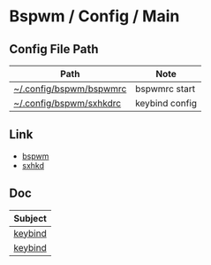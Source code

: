 
# Bspwm / Config / Main


## Config File Path

| Path | Note |
| --- | --- |
| [~/.config/bspwm/bspwmrc](https://github.com/samwhelp/note-about-bspwm/blob/gh-pages/_demo/config/bspwm-config/main/config/bspwm/bspwmrc) | bspwmrc start |
| [~/.config/bspwm/sxhkdrc](https://github.com/samwhelp/note-about-bspwm/blob/gh-pages/_demo/config/bspwm-config/main/config/bspwm/sxhkdrc) | keybind config |


## Link

* [bspwm](https://github.com/baskerville/bspwm)
* [sxhkd](https://github.com/baskerville/sxhkd)


## Doc

| Subject |
| --- |
| [keybind](spec-keybind.md) |
| [keybind](spec-mousebind.md) |
